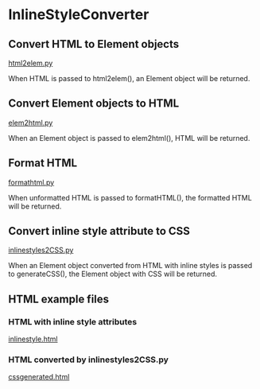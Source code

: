 # InlineStyleConverter

## Convert HTML to Element objects

<a href="https://github.com/p--q/InlineStyleConverter/blob/master/InlineStyleConverter/src/html2elem.py">html2elem.py</a>

When HTML is passed to html2elem(), an Element object will be returned.

##  Convert Element objects to HTML

<a href="https://github.com/p--q/InlineStyleConverter/blob/master/InlineStyleConverter/src/elem2html.py">elem2html.py
</a>

When an Element object is passed to elem2html(), HTML will be returned.

## Format HTML

<a href="https://github.com/p--q/InlineStyleConverter/blob/master/InlineStyleConverter/src/formathtml.py">formathtml.py
</a>

When unformatted HTML is passed to formatHTML(), the formatted HTML will be returned.

## Convert inline style attribute to CSS

<a href="https://github.com/p--q/InlineStyleConverter/blob/master/InlineStyleConverter/src/inlinestyles2CSS.py">inlinestyles2CSS.py
</a>

When an Element object converted from HTML with inline styles is passed to generateCSS(), the Element object with CSS will be returned.

## HTML example files

### HTML with inline style attributes

<a href="https://github.com/p--q/InlineStyleConverter/blob/master/InlineStyleConverter/src/inlinestyle.html">inlinestyle.html
</a>

### HTML converted by inlinestyles2CSS.py

<a href="https://github.com/p--q/InlineStyleConverter/blob/master/InlineStyleConverter/src/cssgenerated.html">cssgenerated.html
</a>
